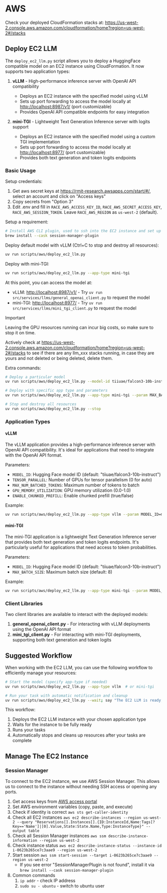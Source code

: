 # AWS

Check your deployed CloudFormation stacks at: <https://us-west-2.console.aws.amazon.com/cloudformation/home?region=us-west-2#/stacks>

## Deploy EC2 LLM

The `deploy_ec2_llm.py` script allows you to deploy a HuggingFace compatible model on an EC2 instance using CloudFormation. It now supports two application types:

1. **vLLM** - High-performance inference server with OpenAI API compatibility
   - Deploys an EC2 instance with the specified model using vLLM
   - Sets up port forwarding to access the model locally at <http://localhost:8987/v1/> (port customizable)
   - Provides OpenAI API compatible endpoints for easy integration

2. **mini-TGI** - Lightweight Text Generation Inference server with logits support
   - Deploys an EC2 instance with the specified model using a custom TGI implementation
   - Sets up port forwarding to access the model locally at <http://localhost:8977/> (port customizable)
   - Provides both text generation and token logits endpoints

### Basic Usage

Setup credentials:

1. Get aws secret keys at <https://rmit-research.awsapps.com/start/#/>, select an account and click on "Access keys"
2. Copy secrets from "Option 3"
3. Edit .env and fill in `RACE_AWS_ACCESS_KEY_ID`, `RACE_AWS_SECRET_ACCESS_KEY`, `RACE_AWS_SESSION_TOKEN`. Leave `RACE_AWS_REGION` as `us-west-2` (default).

Setup a requirement:

```bash
# Install AWS CLI plugin, used to ssh into the EC2 instance and set up port forwarding
brew install --cask session-manager-plugin
```

Deploy default model with vLLM (Ctrl+C to stop and destroy all resources):

```bash
uv run scripts/aws/deploy_ec2_llm.py
```

Deploy with mini-TGI:

```bash
uv run scripts/aws/deploy_ec2_llm.py --app-type mini-tgi
```

At this point, you can access the model at:

- vLLM: <http://localhost:8987/v1/> - Try `uv run src/services/llms/general_openai_client.py` to request the model
- mini-TGI: <http://localhost:8977/> - Try `uv run src/services/llms/mini_tgi_client.py` to request the model

> [!IMPORTANT]  
> Leaving the GPU resources running can incur big costs, so make sure to stop it on time.
>
> Actively check at <https://us-west-2.console.aws.amazon.com/cloudformation/home?region=us-west-2#/stacks>
> to see if there are any llm_xxx stacks running, in case they are yours and not deleted or being deleted, delete them.

Extra commands:

```bash
# Deploy a particular model
uv run scripts/aws/deploy_ec2_llm.py --model-id tiiuae/falcon3-10b-instruct

# Deploy with specific app type and parameters
uv run scripts/aws/deploy_ec2_llm.py --app-type mini-tgi --param MAX_BATCH_SIZE=64

# Stop and destroy all resources
uv run scripts/aws/deploy_ec2_llm.py --stop
```

### Application Types

#### vLLM

The vLLM application provides a high-performance inference server with OpenAI API compatibility. It's ideal for applications that need to integrate with the OpenAI API format.

Parameters:

- `MODEL_ID`: Hugging Face model ID (default: "tiiuae/falcon3-10b-instruct")
- `TENSOR_PARALLEL`: Number of GPUs for tensor parallelism (0 for auto)
- `MAX_NUM_BATCHED_TOKENS`: Maximum number of tokens to batch
- `GPU_MEMORY_UTILIZATION`: GPU memory utilization (0.0-1.0)
- `ENABLE_CHUNKED_PREFILL`: Enable chunked prefill (true/false)

Example:

```bash
uv run scripts/aws/deploy_ec2_llm.py --app-type vllm --param MODEL_ID=meta-llama/Llama-2-7b-chat-hf --param TENSOR_PARALLEL=2
```

#### mini-TGI

The mini-TGI application is a lightweight Text Generation Inference server that provides both text generation and token logits endpoints. It's particularly useful for applications that need access to token probabilities.

Parameters:

- `MODEL_ID`: Hugging Face model ID (default: "tiiuae/falcon3-10b-instruct")
- `MAX_BATCH_SIZE`: Maximum batch size (default: 8)

Example:

```bash
uv run scripts/aws/deploy_ec2_llm.py --app-type mini-tgi --param MODEL_ID=tiiuae/falcon3-10b-instruct --param MAX_BATCH_SIZE=64
```

### Client Libraries

Two client libraries are available to interact with the deployed models:

1. **general_openai_client.py** - For interacting with vLLM deployments using the OpenAI API format
2. **mini_tgi_client.py** - For interacting with mini-TGI deployments, supporting both text generation and token logits

## Suggested Workflow

When working with the EC2 LLM, you can use the following workflow to efficiently manage your resources:

```bash
# Start the model (specify app-type if needed)
uv run scripts/aws/deploy_ec2_llm.py --app-type vllm  # or mini-tgi

# Run your task with automatic notification and cleanup
uv run scripts/aws/deploy_ec2_llm.py --wait; say "The EC2 LLM is ready, starting my tasks"; run_your_task; uv run scripts/aws/deploy_ec2_llm.py --stop
```

This workflow:

1. Deploys the EC2 LLM instance with your chosen application type
2. Waits for the instance to be fully ready
3. Runs your tasks
4. Automatically stops and cleans up resources after your tasks are complete

## Manage The EC2 Instance

### Session Manager

To connect to the EC2 instance, we use AWS Session Manager. This allows us to connect to the instance without needing SSH access or opening any ports.

1. Get access keys from [AWS access portal](https://rmit-research.awsapps.com/start/#/?tab=accounts)
2. Set AWS environment variables (copy, paste, and execute)
3. Check if identity is correct `aws sts get-caller-identity`
4. Check all EC2 instances `aws ec2 describe-instances --region us-west-2 --query "Reservations[].Instances[].{ID:InstanceId,Name:Tags[?Key=='Name']|[0].Value,State:State.Name,Type:InstanceType}" --output table`
5. Check all Session Manager instances `aws ssm describe-instance-information --region us-west-2`
6. Check instance status `aws ec2 describe-instance-status --instance-id i-0623b265ce7c3aae9 --region us-west-2`
7. Start session `aws ssm start-session --target i-0623b265ce7c3aae9 --region us-west-2`
   - If you see error "SessionManagerPlugin is not found", install it via `brew install --cask session-manager-plugin`
8. Common commands
   1. `ip addr` - check IP address
   2. `sudo su - ubuntu` - switch to ubuntu user
